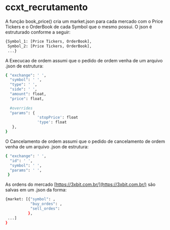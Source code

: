 # ccxt_recrutamento

A função book_price() cria um market.json para cada mercado com o Price Tickers e o OrderBook de cada Symbol que o mesmo possui. O json é estruturado conforme a seguir:

```bash
{Symbol_1: [Price Tickers, OrderBook], 
 Symbol_2: [Price Tickers, OrderBook], 
 ...}
 ```
 
A Execucao de ordem assumi que o pedido de ordem venha de um arquivo .json de estrutura:
```bash
{ "exchange": ' ',
  "symbol": ' ',
  "type": ' ',
  "side": ' ',
  "amount": float,
  "price": float,
  
  #overrides
  "params": {
              'stopPrice': float
              'type': float
   },
}
```

O Cancelamento de ordem assumi que o pedido de cancelamento de ordem venha de um arquivo .json de estrutura:
```bash
{ "exchange": ' ',
  "id": ' ',
  "symbol": ' ',
  "params": ' ',
 }
 ```
 As ordens do mercado [https://3xbit.com.br/](https://3xbit.com.br/) são salvas em um .json da forma:
 ```bash
 {market: [{"symbol": ,
            "buy_ordes": ,
            "sell_ordes": 
           }, 
  ...]
 }
 ```          
